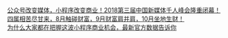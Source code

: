   
[公众号改变媒体，小程序改变商业！2018第三届中国新媒体千人峰会隆重闭幕！](http://www.dianyue.me/archives/770/dktf2upcvn3iv2wx/)  
[四属相苦尽甘来，8月触碰财富，9月财富肩并肩，10月坐地生财！](http://www.dianyue.me/archives/818/dlgyox743pikyv9y/)  
[为什么大家都在把握这波小程序商业机会，最新官方数据告诉你](http://www.dianyue.me/archives/044/5pbtyge15s4h90l9/)